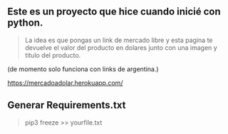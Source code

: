 ## Este es un proyecto que hice cuando inicié con python.

> La idea es que pongas un link de mercado libre y esta pagina te devuelve el valor del producto en dolares junto con una imagen y titulo del producto.



(de momento solo funciona con links de argentina.)

https://mercadoadolar.herokuapp.com/

















## Generar Requirements.txt

> pip3 freeze >> yourfile.txt

